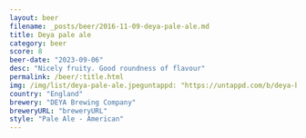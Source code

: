 ```yaml
---
layout: beer
filename: _posts/beer/2016-11-09-deya-pale-ale.md
title: Deya pale ale
category: beer
score: 8
beer-date: "2023-09-06"
desc: "Nicely fruity. Good roundness of flavour"
permalink: /beer/:title.html
img: /img/list/deya-pale-ale.jpeguntappd: "https://untappd.com/b/deya-brewing-company-bundobust-pale-ale/4157545"
country: "England"
brewery: "DEYA Brewing Company"
breweryURL: "breweryURL"
style: "Pale Ale - American"
---
```

